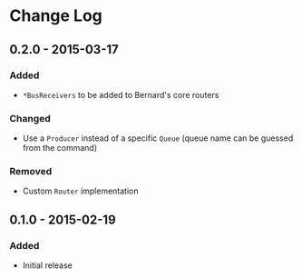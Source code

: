 # Change Log


## 0.2.0 - 2015-03-17

### Added

- `*BusReceivers` to be added to Bernard's core routers

### Changed

- Use a `Producer` instead of a specific `Queue` (queue name can be guessed from the command)

### Removed

- Custom `Router` implementation


## 0.1.0 - 2015-02-19

### Added

- Initial release
